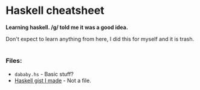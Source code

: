 # Haskell cheatsheet
**Learning haskell. /g/ told me it was a good idea.**

Don't expect to learn anything from here, I did this for myself and it is trash.

#

### Files:
* `dababy.hs` - Basic stuff?
* [Haskell gist I made](https://gist.github.com/r4v10l1/3051b68d9d133e1b2bd95cabd61b850c) - Not a file.
